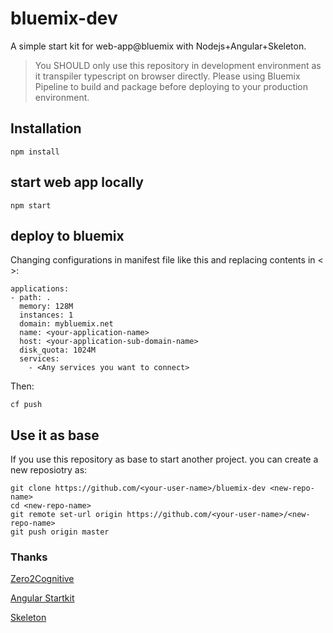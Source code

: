 # bluemix-dev
A simple start kit for web-app@bluemix with Nodejs+Angular+Skeleton.

>You SHOULD only use this repository in development environment as it transpiler typescript on browser directly. Please using Bluemix Pipeline to build and package before deploying to your production environment.

## Installation
```
npm install
```

## start web app locally
```
npm start
```

## deploy to bluemix
Changing configurations in manifest file like this and replacing contents in < >:
```
applications:
- path: .
  memory: 128M
  instances: 1
  domain: mybluemix.net
  name: <your-application-name>
  host: <your-application-sub-domain-name>
  disk_quota: 1024M
  services:
    - <Any services you want to connect>
```

Then:
```
cf push
```

## Use it as base
If you use this repository as base to start another project. you can create a new reposiotry as:
```
git clone https://github.com/<your-user-name>/bluemix-dev <new-repo-name>
cd <new-repo-name>
git remote set-url origin https://github.com/<your-user-name>/<new-repo-name>
git push origin master
```

### Thanks
[Zero2Cognitive](https://github.com/rddill-IBM/ZeroToCognitive)

[Angular Startkit](https://github.com/angular-university/angular2-for-beginners-starter)

[Skeleton](https://github.com/dhg/Skeleton)
